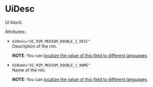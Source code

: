# UiDesc

UI block.

Attributes:

-   `UiDesc="UI_RIM_MEDIUM_DOUBLE_1_DESC"`  
    Description of the rim.  

    **NOTE**: You can [localize the value of this field to different languages](./../../../../../../../map_modding/additional_info_on_maps/localization/localization.md).


-   `UiName="UI_RIM_MEDIUM_DOUBLE_1_NAME"`  
    Name of the rim.  

    **NOTE**: You can [localize the value of this field to different languages](./../../../../../../../map_modding/additional_info_on_maps/localization/localization.md).

